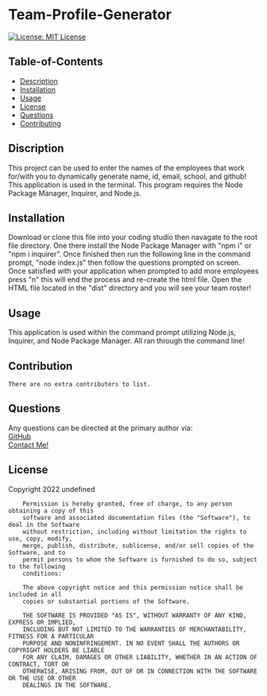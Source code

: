 
  # Team-Profile-Generator

  [![License: MIT License](https://img.shields.io/badge/license-MIT-red)](https://img.shields.io/badge/license-MIT-red)

  ## Table-of-Contents

  * [Description](#description)
  * [Installation](#installation)
  * [Usage](#usage)
  * [License](#license)
  * [Questions](#questions)
  * [Contributing](#contributing)
  
  ## Discription

  This project can be used to enter the names of the employees that work for/with you to dynamically generate name, id, email, school, and github! This application is used in the terminal. This program requires the Node Package Manager, Inquirer, and Node.js.
  
  ## Installation
  
  Download or clone this file into your coding studio then navagate to the root file directory. One there install the Node Package Manager with "npm i" or "npm i inquirer". Once finished then run the following line in the command prompt, "node index.js" then follow the questions prompted on screen. Once satisfied with your application when prompted to add more employees press "n" this will end the process and re-create the html file. Open the HTML file located in the "dist" directory and you will see your team roster!
  
  ## Usage

  This application is used within the command prompt utilizing Node.js, Inquirer, and Node Package Manager. All ran through the command line!

  ## Contribution

  
    There are no extra contributers to list.
    

  ## Questions

  Any questions can be directed at the primary author via: <br>
  [GitHub](https://github.com/JoelHauser) <br>
  [Contact Me!](mailto:joel.hauser@gmail.com)

  ## License
  Copyright 2022 undefined

        Permission is hereby granted, free of charge, to any person obtaining a copy of this 
        software and associated documentation files (the "Software"), to deal in the Software 
        without restriction, including without limitation the rights to use, copy, modify, 
        merge, publish, distribute, sublicense, and/or sell copies of the Software, and to 
        permit persons to whom the Software is furnished to do so, subject to the following 
        conditions:
        
        The above copyright notice and this permission notice shall be included in all 
        copies or substantial portions of the Software.
        
        THE SOFTWARE IS PROVIDED "AS IS", WITHOUT WARRANTY OF ANY KIND, EXPRESS OR IMPLIED, 
        INCLUDING BUT NOT LIMITED TO THE WARRANTIES OF MERCHANTABILITY, FITNESS FOR A PARTICULAR 
        PURPOSE AND NONINFRINGEMENT. IN NO EVENT SHALL THE AUTHORS OR COPYRIGHT HOLDERS BE LIABLE 
        FOR ANY CLAIM, DAMAGES OR OTHER LIABILITY, WHETHER IN AN ACTION OF CONTRACT, TORT OR 
        OTHERWISE, ARISING FROM, OUT OF OR IN CONNECTION WITH THE SOFTWARE OR THE USE OR OTHER 
        DEALINGS IN THE SOFTWARE.
